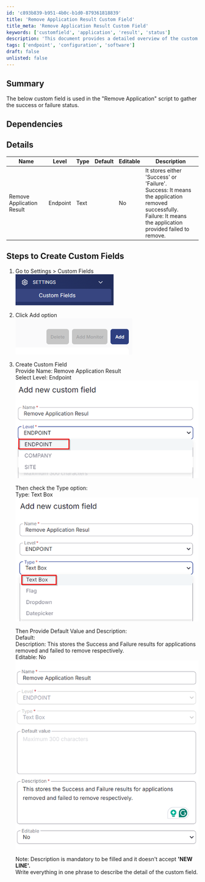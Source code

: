 ```yaml
---
id: 'c893b839-b951-4b0c-b1d0-879361818839'
title: 'Remove Application Result Custom Field'
title_meta: 'Remove Application Result Custom Field'
keywords: ['customfield', 'application', 'result', 'status']
description: 'This document provides a detailed overview of the custom field used in the "Remove Application" script to track the success or failure status of application removal. It includes steps for creating the custom field and its specific attributes.'
tags: ['endpoint', 'configuration', 'software']
draft: false
unlisted: false
---
```

## Summary

The below custom field is used in the "Remove Application" script to gather the success or failure status.

## Dependencies

## Details

| Name                        | Level    | Type  | Default | Editable | Description                                                                                   |
|-----------------------------|----------|-------|---------|----------|-----------------------------------------------------------------------------------------------|
| Remove Application Result    | Endpoint | Text  |         | No       | It stores either 'Success' or 'Failure'.<br>Success: It means the application removed successfully.<br>Failure: It means the application provided failed to remove. |

## Steps to Create Custom Fields

1. Go to Settings > Custom Fields  
   ![Custom Fields](../../../static/img/Remove-Application/image_9.png)

2. Click Add option  
   ![Add Option](../../../static/img/Remove-Application/image_10.png)

3. Create Custom Field  
   Provide Name: Remove Application Result  
   Select Level: Endpoint  
   ![Create Custom Field](../../../static/img/Remove-Application/image_11.png)  
   
   Then check the Type option:  
   Type: Text Box  
   ![Text Box](../../../static/img/Remove-Application/image_12.png)  
   
   Then Provide Default Value and Description:  
   Default:   
   Description: This stores the Success and Failure results for applications removed and failed to remove respectively.  
   Editable: No  
   ![Default Value and Description](../../../static/img/Remove-Application/image_13.png)  

   Note: Description is mandatory to be filled and it doesn't accept **'NEW LINE'.**  
   Write everything in one phrase to describe the detail of the custom field.







